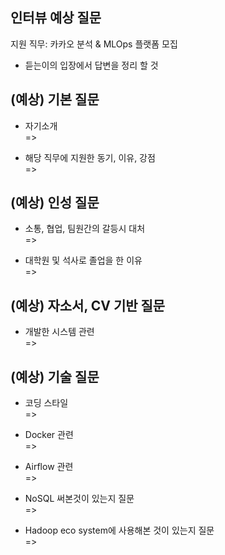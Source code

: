 ## 인터뷰 예상 질문

지원 직무: 카카오 분석 & MLOps 플랫폼 모집 

* 듣는이의 입장에서 답변을 정리 할 것

## (예상) 기본 질문

- 자기소개    
=>   


- 해당 직무에 지원한 동기, 이유, 강점              
=>         

## (예상) 인성 질문 


- 소통, 협업, 팀원간의 갈등시 대처     
=>          


- 대학원 및 석사로 졸업을 한 이유    
=>   

## (예상) 자소서, CV 기반 질문
- 개발한 시스템 관련    
=>     


## (예상) 기술 질문
- 코딩 스타일    
=>     

- Docker 관련    
=>     

- Airflow 관련    
=>      

- NoSQL 써본것이 있는지 질문    
=>      

- Hadoop eco system에 사용해본 것이 있는지 질문    
=>      

